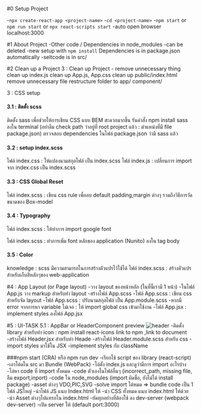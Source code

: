 #0 Setup Project

-`npx create-react-app <project-name>` -`cd <project-name>` -`npm start` or `npm run start` or `npx react-scripts start`
-auto open browser localhost:3000

#1 About Project
-Other code / Dependencies in node_modules
-can be deleted
-new setup with `npm install`
Dependencies is in package.json automatically
-seltcode is in src/

#2 Clean up a Project
3 : Clean up Project - remove unnecessary thing
clean up index.js
clean up App.js, App.css
clean up public/index.html
remove unnecessary file
restructure folder to app/ component/

3 : CSS setup

#### 3.1 : ติดตั้ง scss

ติดตั้ง sass เพื่อช่วยให้การเขียน CSS แบบ BEM สะดวกมากขึ้น
รันคำสั่ง npm install sass ลงใน terminal (อย่าลืม check path ว่าอยู่ที่ root project แล้ว : ตำแหน่งที่มี file package.json)
ตรวจสอบ dependencies ในไฟล์ package.json ว่ามี sass แล้ว

#### 3.2 : setup index.scss

ไฟล์ index.css : ให้แปลงนามสกุลไฟล์ เป็น index.scss
ไฟล์ index.js : เปลี่ยนการ import จาก index.css เป็น index.scss

#### 3.3 : CSS Global Reset

ไฟล์ index.scss : เขียน css rule เพื่อลบ default padding,margin ต่างๆ รวมถึงวิธีการวัดขนาดของ Box-model

#### 3.4 : Typography

ไฟล์ index.scss : ให้ทำการ import google font

ไฟล์ index.scss : ทำการเพิ่ม font หลักของ application (Nunito) ลงใน tag body

#### 3.5 : Color

knowledge : scss มีความสามารถในการสร้างตัวแปรไว้ใช้ได้
ไฟล์ index.scss : สร้างตัวแปรสำหรับเก็บสีหลักๆของ web-application

#4 : App Layout (or Page layout)
-วาง layout ของหน้าหลัก (ในที่นี้เรามี 1 หน้า)
-ในไฟล์ App.js วาง markup สำหรับทำ layout
-สร้างไฟล์ App.scss
-ไฟล์ App.scss : เขียน css สำหรับจัด layout
-ไฟล์ App.scss : ปรับนามสกุลไฟล์ เป็น App.module.scss
-หากมี error จากการหา variable ไม่เจอ : ให้ import global css เข้ามาใช้งาน
-ไฟล์ App.jsx : implement styles ลงไฟล์ App.jsx

#5 : UI-TASK
5.1 : AppBar or HeaderComponent
preview
![header](./images/header.png)
-ติดตั้ง library สำหรับทำ icon : npm install react-icons link to npm ,link to document
-สร้างไฟล์ Header.jsx สำหรับทำ Heade
-สร้างไฟล์ Header.module.scss สำหรับ css
-import styles มาใช้ใน JSX
-implement styles กับ className

###npm start (CRA) หรือ npm run dev
-เรียกใช้ script ของ library (react-script)
-เอาโค้ดใน src มา Bundle (WebPack)
-ไล่ตั้ง index.js และดูว่ามีการ import อะไรบ้าง
-ไล่หา code ที่ import ทั้งหมด
-code ตัวเองในไฟล์อื่นๆ (incorrect_path, missing file, ลืม export,inport)
-code ใน node_modules (import ผิดชื่อ, ยังไม่ได้ install package)
-asset ต่างๆ VDO,PIC,SVG
-solve import ได้หมด => bundle code เป็น 1 ไฟล์ JSใหญ่
-นำไฟล์ JS แนบ Index.html ให้
-นำ CSS ทั้งหมด แนบ index.html ให้ด้วย
-นำ Asset ต่างๆไปแทรกใน index.html
-ยัดทุกอย่างที่ต้องใช้ ลง dev-server (webpack dev-server)
-เปิด server ให้ (default port:3000)
